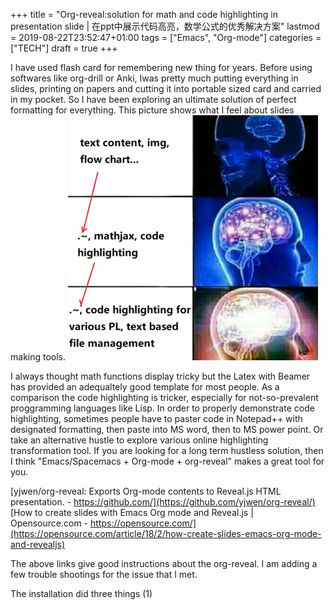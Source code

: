 +++
title = "Org-reveal:solution for math and code highlighting in presentation slide | 在ppt中展示代码高亮，数学公式的优秀解决方案"
lastmod = 2019-08-22T23:52:47+01:00
tags = ["Emacs", "Org-mode"]
categories = ["TECH"]
draft = true
+++

I have used flash card for remembering new thing for years. Before using softwares like org-drill or Anki, Iwas pretty much putting everything in slides, printing on papers and cutting it into portable sized card and carried in my pocket. So I have been exploring an ultimate solution of perfect formatting for everything. This picture shows what I feel about slides making tools.
![](/img/org-reveal.jpg)

I always thought math functions display tricky but the Latex with Beamer has provided an adequaltely good template for most people. As a comparison the code highlighting is tricker, especially for not-so-prevalent proggramming languages like Lisp. In order to properly demonstrate code highlighting, sometimes people have to paster code in Notepad++ with designated formatting, then paste into MS word, then to MS power point. Or take an alternative hustle to explore various online highlighting transformation tool. If you are looking for a long term hustless solution, then I think "Emacs/Spacemacs + Org-mode + org-reveal" makes a great tool for you.

[yjwen/org-reveal: Exports Org-mode contents to Reveal.js HTML presentation. - https://github.com/](https://github.com/yjwen/org-reveal/)
[How to create slides with Emacs Org mode and Reveal.js | Opensource.com - https://opensource.com/](https://opensource.com/article/18/2/how-create-slides-emacs-org-mode-and-revealjs)

The above links give good instructions about the org-reveal. I am adding a few trouble shootings for the issue that I met.

The installation did three things (1)
